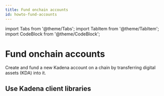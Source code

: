 ```yaml
---
title: Fund onchain accounts
id: howto-fund-accounts
---
```



<head>
  <title>Fund onchain accounts</title>
  <meta name="description" content="A guide to crafting blockchain calls using Traditional API, Kadena CLI, and Kadena.js" />
</head>
import Tabs from '@theme/Tabs';
import TabItem from '@theme/TabItem';
import CodeBlock from '@theme/CodeBlock';

# Fund onchain accounts
Create and fund a new Kadena account on a chain by transferring digital assets (KDA) into it.

## Use Kadena client libraries

<CodeBlock language="typescript">

</CodeBlock>
